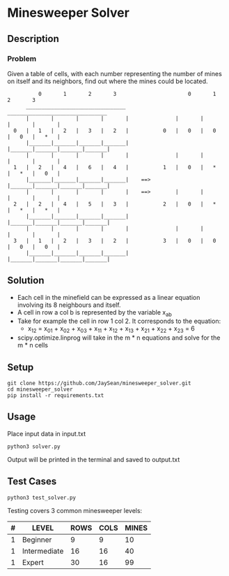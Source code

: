 # Minesweeper Solver

## Description
### Problem
Given a table of cells, with each number representing the number of mines on itself and its neighbors, find out where the mines could be located.
```text
          0       1       2       3                       0       1       2       3
      ________________________________                ________________________________
      |       |       |       |       |               |       |       |       |       |
  0   |   1   |   2   |   3   |   2   |           0   |   0   |   0   |   0   |   *   |
      |_______|_______|_______|_______|               |_______|_______|_______|_______|
      |       |       |       |       |               |       |       |       |       |
  1   |   2   |   4   |   6   |   4   |           1   |   0   |   *   |   *   |   0   |
      |_______|_______|_______|_______|    ==>        |_______|_______|_______|_______|
      |       |       |       |       |    ==>        |       |       |       |       |
  2   |   2   |   4   |   5   |   3   |           2   |   0   |   *   |   *   |   *   |
      |_______|_______|_______|_______|               |_______|_______|_______|_______|
      |       |       |       |       |               |       |       |       |       |
  3   |   1   |   2   |   3   |   2   |           3   |   0   |   0   |   0   |   0   |
      |_______|_______|_______|_______|               |_______|_______|_______|_______|
```

## Solution
- Each cell in the minefield can be expressed as a linear equation involving its 8 neighbours and itself.
- A cell in row a col b is represented by the variable x<sub>ab</sub>
- Take for example the cell in row 1 col 2.  It corresponds to the equation:
  - x<sub>12</sub> = x<sub>01</sub> + x<sub>02</sub> + x<sub>03</sub> + x<sub>11</sub> + x<sub>12</sub> + x<sub>13</sub> + x<sub>21</sub> + x<sub>22</sub> + x<sub>23</sub> = 6
- scipy.optimize.linprog will take in the m * n equations and solve for the m * n cells

## Setup
```
git clone https://github.com/JaySean/minesweeper_solver.git
cd minesweeper_solver
pip install -r requirements.txt
```

## Usage
Place input data in input.txt
```
python3 solver.py
```
Output will be printed in the terminal and saved to output.txt

## Test Cases
```
python3 test_solver.py
```
Testing covers 3 common minesweeper levels:

| \#  | LEVEL    | ROWS | COLS | MINES |
| --- | -------- | ---- | ---- | ----- |
|  1  | Beginner | 9 | 9 | 10 |
|  1  | Intermediate | 16 | 16 | 40 |
|  1  | Expert | 30 | 16 | 99 |